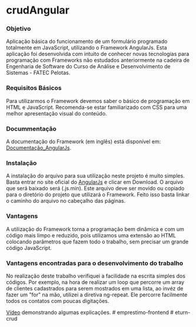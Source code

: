 # crudAngular

### Objetivo
Aplicação básica do funcionamento de um formulário programado totalmente em JavaScript, utilizando o Framework AngularJs. Esta aplicação foi desenvolvida com intuito de conhecer novas tecnologias para programação com Frameworks não estudados anteriormente na cadeira de Engenharia de Software do Curso de Análise e Desenvolvimento de Sistemas - FATEC Pelotas.

### Requisitos Básicos
Para utilizarmos o Framework devemos saber o básico de programação em HTML e JavaScript. Recomenda-se estar familiarizado com CSS para uma melhor apresentação visual do conteúdo.

### Docummentação
A documentação do Framework (em inglês) está disponível em: [Documentação_AngularJs](https://docs.angularjs.org/guide).

### Instalação
A instalação do arquivo para sua utilização neste projeto é muito simples. Basta entrar no site oficial do [AngularJs](https://angularjs.org/) e clicar em Download. O arquivo que será baixado será (.js.min). Este arquivo deve ser movido ou copiado para o diretório do projeto que utilizará o Framework. Feito isso basta linkar o caminho do arquivo no cabeçalho das páginas.

### Vantagens
A utilização do Framework torna a programação bem dinâmica e com um código mais limpo e reduzido, pois utilizamos uma extensão ao HTML colocando parâmetros que fazem todo o trabalho, sem precisar um grande código JavaScript.

### Vantagens encontradas para o desenvolvimento do trabalho
No realização deste trabalho verifiquei a facilidade na escrita simples dos códigos. Por exemplo, na hora de realizar um loop que percorre um array de clientes cadastrados para serem mostrados em uma lista, ao invéz de fazer um "for" na mão, utilizei a diretiva ng-repeat. Ele percorre facilmente todos os contatos com poucas digitações.


[Vídeo](https://youtu.be/AhbpT1krTGE) demonstrando algumas explicações.
#   e m p r e s t i m o - f r o n t e n d  
 #   e t u r n - c r u d  
 